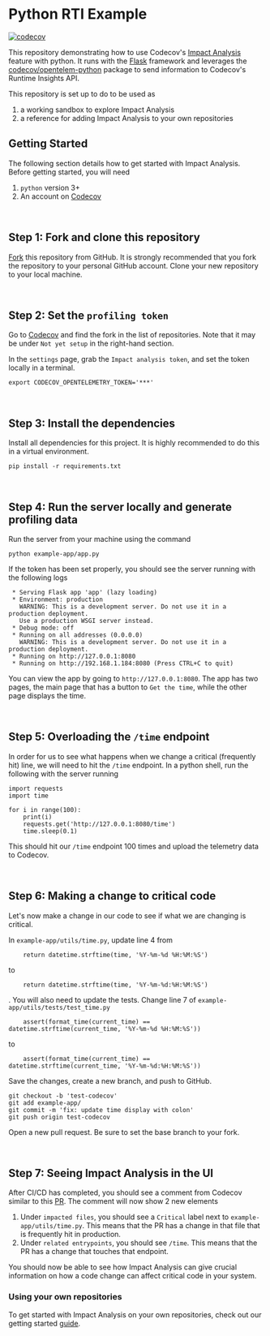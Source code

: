 # Python RTI Example

[![codecov](https://codecov.io/gh/codecov/impact-analysis-example-python/branch/main/graph/badge.svg)](https://codecov.io/gh/codecov/impact-analysis-example-python)

This repository demonstrating how to use Codecov's [Impact Analysis](https://about.codecov.io/product/feature/impact-analysis/) feature with python. It runs with the [Flask](https://flask.palletsprojects.com/en/2.1.x/) framework and leverages the [codecov/opentelem-python](https://github.com/codecov/opentelem-python) package to send information to Codecov's Runtime Insights API.

This repository is set up to do to be used as
1. a working sandbox to explore Impact Analysis
1. a reference for adding Impact Analysis to your own repositories

## Getting Started

The following section details how to get started with Impact Analysis. Before getting started, you will need
1. `python` version 3+
2. An account on [Codecov](https://about.codecov.com)

<br />

**Step 1: Fork and clone this repository**
-------------

[Fork](https://docs.github.com/en/get-started/quickstart/fork-a-repo#forking-a-repository) this repository from GitHub. It is strongly recommended that you fork the repository to your personal GitHub account.
Clone your new repository to your local machine.

<br />

**Step 2: Set the `profiling token`**
-------------

Go to [Codecov](https://app.codecov.io/gh) and find the fork in the list of repositories. Note that it may be under `Not yet setup` in the right-hand section.

In the `settings` page, grab the `Impact analysis token`, and set the token locally in a terminal.
```
export CODECOV_OPENTELEMETRY_TOKEN='***'
```

<br />

**Step 3: Install the dependencies**
-------------

Install all dependencies for this project. It is highly recommended to do this in a virtual environment.
```
pip install -r requirements.txt
```

<br />

**Step 4: Run the server locally and generate profiling data**
-------------

Run the server from your machine using the command
```
python example-app/app.py
```
If the token has been set properly, you should see the server running with the following logs
```
 * Serving Flask app 'app' (lazy loading)
 * Environment: production
   WARNING: This is a development server. Do not use it in a production deployment.
   Use a production WSGI server instead.
 * Debug mode: off
 * Running on all addresses (0.0.0.0)
   WARNING: This is a development server. Do not use it in a production deployment.
 * Running on http://127.0.0.1:8080
 * Running on http://192.168.1.184:8080 (Press CTRL+C to quit)
```

You can view the app by going to `http://127.0.0.1:8080`.
The app has two pages, the main page that has a button to `Get the time`, while the other page displays the time.

<br />

**Step 5: Overloading the `/time` endpoint**
-------------

In order for us to see what happens when we change a critical (frequently hit) line, we will need to hit the `/time` endpoint. In a python shell, run the following with the server running
```
import requests
import time

for i in range(100):
    print(i)
    requests.get('http://127.0.0.1:8080/time')
    time.sleep(0.1)
```
This should hit our `/time` endpoint 100 times and upload the telemetry data to Codecov.

<br />

**Step 6: Making a change to critical code**
-------------

Let's now make a change in our code to see if what we are changing is critical.

In `example-app/utils/time.py`, update line 4 from
```
    return datetime.strftime(time, '%Y-%m-%d %H:%M:%S')
```
to
```
    return datetime.strftime(time, '%Y-%m-%d:%H:%M:%S')
```
.
You will also need to update the tests. Change line 7 of `example-app/utils/tests/test_time.py`
```
    assert(format_time(current_time) == datetime.strftime(current_time, '%Y-%m-%d %H:%M:%S'))
```
to
```
    assert(format_time(current_time) == datetime.strftime(current_time, '%Y-%m-%d:%H:%M:%S'))
```

Save the changes, create a new branch, and push to GitHub.
```
git checkout -b 'test-codecov'
git add example-app/
git commit -m 'fix: update time display with colon'
git push origin test-codecov
```
Open a new pull request. Be sure to set the base branch to your fork.

<br />

**Step 7: Seeing Impact Analysis in the UI**
-------------

After CI/CD has completed, you should see a comment from Codecov similar to this [PR](https://github.com/codecov/impact-analysis-example-python/pull/14). The comment will now show 2 new elements

1. Under `impacted files`, you should see a `Critical` label next to `example-app/utils/time.py`. This means that the PR has a change in that file that is frequently hit in production.
2. Under `related entrypoints`, you should see `/time`. This means that the PR has a change that touches that endpoint.

You should now be able to see how Impact Analysis can give crucial information on how a code change can affect critical code in your system.

### Using your own repositories
To get started with Impact Analysis on your own repositories, check out our getting started [guide](https://docs.codecov.com/docs/impact-analysis-python).

